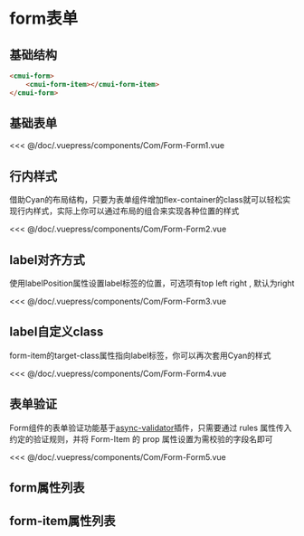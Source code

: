 # form表单
## 基础结构
```html
<cmui-form>
	<cmui-form-item></cmui-form-item>
</cmui-form>
```

## 基础表单

<Exp>
<div slot="exp">
<Com-Form-Form1></Com-Form-Form1>
</div>
<div slot="code">

<<< @/doc/.vuepress/components/Com/Form-Form1.vue
</div>
</Exp>


## 行内样式
借助Cyan的布局结构，只要为表单组件增加flex-container的class就可以轻松实现行内样式，实际上你可以通过布局的组合来实现各种位置的样式

<Exp>
<div slot="exp">
<Com-Form-Form2></Com-Form-Form2>
</div>
<div slot="code">

<<< @/doc/.vuepress/components/Com/Form-Form2.vue
</div>
</Exp>

## label对齐方式
使用labelPosition属性设置label标签的位置，可选项有top left right , 默认为right

<Exp>
<div slot="exp">
<Com-Form-Form3></Com-Form-Form3>
</div>
<div slot="code">

<<< @/doc/.vuepress/components/Com/Form-Form3.vue
</div>
</Exp>

## label自定义class
form-item的target-class属性指向label标签，你可以再次套用Cyan的样式

<Exp>
<div slot="exp">
<Com-Form-Form4></Com-Form-Form4>
</div>
<div slot="code">

<<< @/doc/.vuepress/components/Com/Form-Form4.vue
</div>
</Exp>


## 表单验证
Form组件的表单验证功能基于[async-validator](https://github.com/yiminghe/async-validator)插件，只需要通过 rules 属性传入约定的验证规则，并将 Form-Item 的 prop 属性设置为需校验的字段名即可

<Exp>
<div slot="exp">
<Com-Form-Form5></Com-Form-Form5>
</div>
<div slot="code">

<<< @/doc/.vuepress/components/Com/Form-Form5.vue
</div>
</Exp>

## form属性列表

<Propsintro path="form/form.vue"></Propsintro>

## form-item属性列表

<Propsintro path="form/form-item.vue"></Propsintro>

